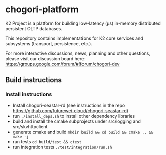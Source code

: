 <!--
    (C)opyright Futurewei Technologies Inc, 2019
-->

# chogori-platform
K2 Project is a platform for building low-latency (μs) in-memory distributed persistent OLTP databases.

This repository contains implementations for K2 core services and subsystems (transport, persistence, etc.).

For more interactive discussions, news, planning and other questions, please visit our discussion board here:
https://groups.google.com/forum/#!forum/chogori-dev

## Build instructions

### Install instructions
 * Install chogori-seastar-rd (see instructions in the repo https://github.com/futurewei-cloud/chogori-seastar-rd)
 * run `./install_deps.sh` to install other dependency libraries
 * build and install the cmake subprojects under src/logging and src/skvhttpclient
 * generate cmake and build `mkdir build && cd build && cmake .. && make -j`
 * run tests `cd build/test && ctest`
 * run integration tests `./test/integration/run.sh`
